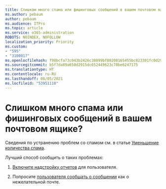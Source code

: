 ```yaml
---
title: Слишком много спама или фишинговых сообщений в вашем почтовом ящике?
ms.author: pebaum
author: pebaum
ms.audience: ITPro
ms.topic: article
ms.service: o365-administration
ROBOTS: NOINDEX, NOFOLLOW
localization_priority: Priority
ms.custom:
- "595"
- "3100017"
ms.openlocfilehash: f98bcfa73c043b2426c38099bf80208165455bc823301fc0d296cc32200e539a
ms.sourcegitcommit: b5f7da89a650d2915dc652449623c78be6247175
ms.translationtype: HT
ms.contentlocale: ru-RU
ms.lasthandoff: 08/05/2021
ms.locfileid: "53951110"
---
```

# <a name="are-you-getting-too-much-spam-or-phish-in-your-mailbox"></a>Слишком много спама или фишинговых сообщений в вашем почтовом ящике?

Сведения по устранению проблем со спамом см. в статье [Уменьшение количества спама](https://docs.microsoft.com/microsoft-365/security/office-365-security/anti-spam-protection).
  
Лучший способ сообщить о таких проблемах:
  
1. [Включите надстройку отчетов](https://docs.microsoft.com/microsoft-365/security/office-365-security/enable-the-report-message-add-in) для пользователя.

2. Попросите [пользователя сообщать о сообщении](https://support.office.com/article/b5caa9f1-cdf3-4443-af8c-ff724ea719d2) как о нежелательной почте.
